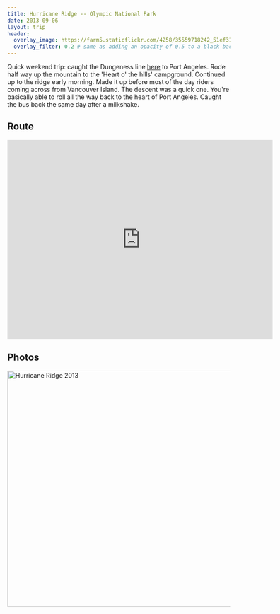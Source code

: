 ```yaml
---
title: Hurricane Ridge -- Olympic National Park
date: 2013-09-06
layout: trip
header:
  overlay_image: https://farm5.staticflickr.com/4258/35559718242_51ef311e2e_k_d.jpg
  overlay_filter: 0.2 # same as adding an opacity of 0.5 to a black background
---
```

Quick weekend trip: caught the Dungeness line [here](https://olympicbuslines.com/) to Port Angeles. Rode half way up the mountain to the 'Heart o' the hills' campground. Continued up to the ridge early morning. Made it up before most of the day riders coming across from Vancouver Island. The descent was a quick one. You're basically able to roll all the way back to the heart of Port Angeles. Caught the bus back the same day after a milkshake. 

## Route

<iframe src="https://www.google.com/maps/embed?pb=!1m28!1m12!1m3!1d170717.01568118195!2d-123.57542921339464!3d48.04358344058876!2m3!1f0!2f0!3f0!3m2!1i1024!2i768!4f13.1!4m13!3e1!4m5!1s0x548e520cc0e7e747%3A0x5dbc618c634fa5d9!2sPort+Angeles%2C+WA!3m2!1d48.118145999999996!2d-123.4307413!4m5!1s0x548e4aec9a9ce0a7%3A0x406b3943986bc515!2sHurricane+Ridge+Visitor+Center%2C+Port+Angeles%2C+WA!3m2!1d47.969192!2d-123.49844159999999!5e0!3m2!1sen!2sus!4v1500780087719" width="600" height="450" frameborder="0" style="border:0" allowfullscreen></iframe>

## Photos

<a data-flickr-embed="true"  href="https://www.flickr.com/photos/149922637@N08/albums/72157685881924045" title="Hurricane Ridge 2013"><img src="https://farm5.staticflickr.com/4232/35597487901_ceb7e35e9d_c.jpg" width="800" height="534" alt="Hurricane Ridge 2013"></a><script async src="//embedr.flickr.com/assets/client-code.js" charset="utf-8"></script>
